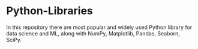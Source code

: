 # Python-Libraries
In this repository there are most popular and widely used Python library for data science and ML, along with NumPy, Matplotlib, Pandas, Seaborn, SciPy.
